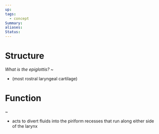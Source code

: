 ```yaml
---
up: 
tags:
  - concept
Summary: 
aliases: 
Status:
---
```

# Structure
*What is the epiglottis?*
~
- (most rostral laryngeal cartilage)

# Function
~
- acts to divert fluids into the piriform recesses that run along either side of the larynx